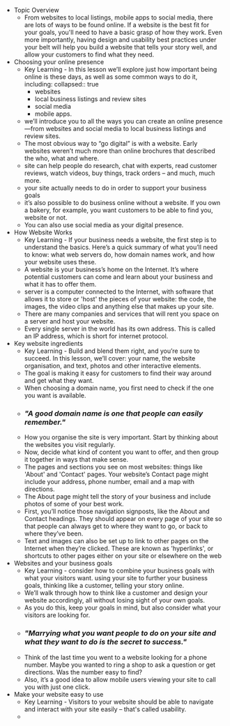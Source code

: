 - Topic Overview
	- From websites to local listings, mobile apps to social media, there are lots of ways to be found online. If a website is the best fit for your goals, you'll need to have a basic grasp of how they work. Even more importantly, having design and usability best practices under your belt will help you build a website that tells your story well, and allow your customers to find what they need.
- Choosing your online presence
	- Key Learning - In this lesson we’ll explore just how important being online is these days, as well as some common ways to do it, including:
	  collapsed:: true
		- websites
		- local business listings and review sites
		- social media
		- mobile apps.
	- we’ll introduce you to all the ways you can create an online presence—from websites and social media to local business listings and review sites.
	- The most obvious way to “go digital” is with a website. Early websites weren’t much more than online brochures that described the who, what and where.
	- site can help people do research, chat with experts, read customer reviews, watch videos, buy things, track orders – and much, much more.
	- your site actually needs to do in order to support your business goals
	- it’s also possible to do business online without a website. If you own a bakery, for example, you want customers to be able to find you, website or not.
	- You can also use social media as your digital presence.
- How Website Works
	- Key Learning - If your business needs a website, the first step is to understand the basics. Here’s a quick summary of what you’ll need to know: what web servers do, how domain names work, and how your website uses these.
	- A website is your business’s home on the Internet. It’s where potential customers can come and learn about your business and what it has to offer them.
	- server is a computer connected to the Internet, with software that allows it to store or 'host' the pieces of your website: the code, the images, the video clips and anything else that makes up your site.
	- There are many companies and services that will rent you space on a server and host your website.
	- Every single server in the world has its own address. This is called an IP address, which is short for internet protocol.
- Key website ingredients
	- Key Learning - Build and blend them right, and you’re sure to succeed. In this lesson, we’ll cover: your name, the website organisation, and text, photos and other interactive elements.
	- The goal is making it easy for customers to find their way around and get what they want.
	- When choosing a domain name, you first need to check if the one you want is available.
	- ### _**"A good domain name is one that people can easily remember."**_
	- How you organise the site is very important. Start by thinking about the websites you visit regularly.
	- Now, decide what kind of content you want to offer, and then group it together in ways that make sense.
	- The pages and sections you see on most websites: things like 'About' and 'Contact' pages. Your website’s Contact page might include your address, phone number, email and a map with directions.
	- The About page might tell the story of your business and include photos of some of your best work.
	- First, you’ll notice those navigation signposts, like the About and Contact headings. They should appear on every page of your site so that people can always get to where they want to go, or back to where they’ve been.
	- Text and images can also be set up to link to other pages on the Internet when they’re clicked. These are known as 'hyperlinks', or shortcuts to other pages either on your site or elsewhere on the web
- Websites and your business goals
	- Key Learning - consider how to combine your business goals with what your visitors want. using your site to further your business goals, thinking like a customer, telling your story online.
	- We’ll walk through how to think like a customer and design your website accordingly, all without losing sight of your own goals.
	- As you do this, keep your goals in mind, but also consider what your visitors are looking for.
	- ### _**"Marrying what you want people to do on your site and what they want to do is the secret to success."**_
	- Think of the last time you went to a website looking for a phone number. Maybe you wanted to ring a shop to ask a question or get directions. Was the number easy to find?
	- Also, it’s a good idea to allow mobile users viewing your site to call you with just one click.
- Make your website easy to use
	- Key Learning - Visitors to your website should be able to navigate and interact with your site easily – that's called usability.
	-
